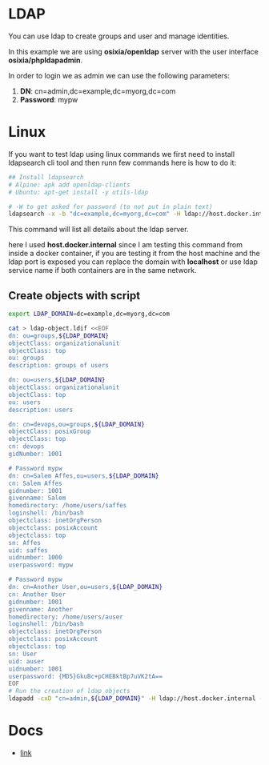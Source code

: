 # LDAP
You can use ldap to create groups and user and manage identities.

In this example we are using **osixia/openldap** server with the user interface **osixia/phpldapadmin**.

In order to login we as admin we can use the following parameters:
1. **DN**: cn=admin,dc=example,dc=myorg,dc=com
2. **Password**: mypw

# Linux 
If you want to test ldap using linux commands we first need to install ldapsearch cli tool and then runn few commands here is how to do it:
```sh
## Install ldapsearch
# Alpine: apk add openldap-clients
# Ubuntu: apt-get install -y utils-ldap

# -W to get asked for password (to not put in plain text)
ldapsearch -x -b "dc=example,dc=myorg,dc=com" -H ldap://host.docker.internal -D "cn=admin,dc=example,dc=myorg,dc=com" -w mypw
```
This command will list all details about the ldap server.

here I used **host.docker.internal** since I am testing this command from inside a docker container, if you are testing it from the host machine and the ldap port is exposed you can replace the domain with **localhost** or use ldap service name if both containers are in the same network.

## Create objects with script
```sh
export LDAP_DOMAIN=dc=example,dc=myorg,dc=com

cat > ldap-object.ldif <<EOF
dn: ou=groups,${LDAP_DOMAIN}
objectClass: organizationalunit
objectClass: top
ou: groups
description: groups of users

dn: ou=users,${LDAP_DOMAIN}
objectClass: organizationalunit
objectClass: top
ou: users
description: users

dn: cn=devops,ou=groups,${LDAP_DOMAIN}
objectClass: posixGroup
objectClass: top
cn: devops
gidNumber: 1001

# Password mypw
dn: cn=Salem Affes,ou=users,${LDAP_DOMAIN}
cn: Salem Affes
gidnumber: 1001
givenname: Salem
homedirectory: /home/users/saffes
loginshell: /bin/bash
objectclass: inetOrgPerson
objectclass: posixAccount
objectclass: top
sn: Affes
uid: saffes
uidnumber: 1000
userpassword: mypw

# Password mypw
dn: cn=Another User,ou=users,${LDAP_DOMAIN}
cn: Another User
gidnumber: 1001
givenname: Another
homedirectory: /home/users/auser
loginshell: /bin/bash
objectclass: inetOrgPerson
objectclass: posixAccount
objectclass: top
sn: User
uid: auser
uidnumber: 1001
userpassword: {MD5}GkuBc+pCHEBktBp7uVK2tA==
EOF
# Run the creation of ldap objects
ldapadd -cxD "cn=admin,${LDAP_DOMAIN}" -H ldap://host.docker.internal -w mypw -f ldap-object.ldif
```

# Docs
- [link](https://scytalelabs.com/2023/01/10/setup-and-configure-openldap-using-docker-image-on-ubuntu-16-04/)